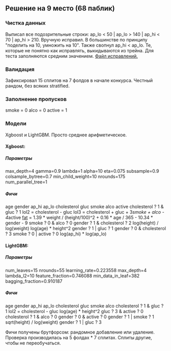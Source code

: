 Решение на 9 место (68 паблик)
---------------------

### Чистка данных
Выписал все подозрительные строки: ap_lo < 50 | ap_lo > 140 | ap_hi < 70 | ap_hi > 210. Вручную исправил. В большинстве по принципу "поделить на 10, умножить на 10". Также свопнул ap_hi < ap_lo.
Те, которые не понятно как исправлять, выкидываются из трейна. Для теста заполняются средним значением.
<a href="https://github.com/tyamgin/mlbootcamp/blob/master/championship12/fix.R">Файл исправлений.</a>

### Валидация
Зафиксировал 15 сплитов на 7 фолдов в начале конкурса. Честный рандом, без всяких stratified.

### Заполнение пропусков
smoke = 0
alco = 0
active = 1

### Модели
Xgboost и LightGBM. Просто среднее арифметическое.

#### Xgboost:
##### Параметры
  max_depth=4 
  gamma=0.9
  lambda=1
  alpha=10
  eta=0.075
  subsample=0.9
  colsample_bytree=0.7
  min_child_weight=10
  nrounds=175
  num_parallel_tree=1

##### Фичи
age
gender
ap_hi
ap_lo
cholesterol
gluc
smoke
alco
active
cholesterol ? 1 & gluc ? 1
lol2 = cholesterol - gluc
lol3 = cholesterol + gluc + 3*smoke + alco - 4*active
<a href="http://halls.md/race-body-fat-percentage/">fat</a> = 1.39 * weight / (height/100)^2 + 0.16 * age / 365 - 10.34 * gender - 9 
smoke ? 0 & alco ? 0
gender ? 1 & cholesterol ? 2
log(height) / log(weight)
log(age) * height^2
gender ? 1 | gluc ? 1
gender ? 0 & cholesterol ? 3
smoke ? 0 | active ? 0
log(ap_hi) * log(ap_lo)

#### LightGBM:

##### Параметры

  num_leaves=15
  nrounds=55
  learning_rate=0.223558
  max_depth=4
  lambda_l2=10
  feature_fraction=0.746088
  min_data_in_leaf=382
  bagging_fraction=0.910187

##### Фичи
age
gender
ap_hi
ap_lo
cholesterol
gluc
smoke
alco
cholesterol ? 1 & gluc ? 1
lol2 = cholesterol - gluc
log(age) * height^2
gluc ? 3 & active ? 0
cholesterol ? 1 & alco ? 0
gender ? 0 & active ? 0
gender ? 1 | smoke ? 1
sqrt(height) / log(weight)
gender ? 1 | gluc ? 3

Фичи получены брутфорсом: рандомное добавление или удаление. Проверка производилась на 5 фолдах * 7 сплитах. Сплиты другие, чтобы не переобучаться.
